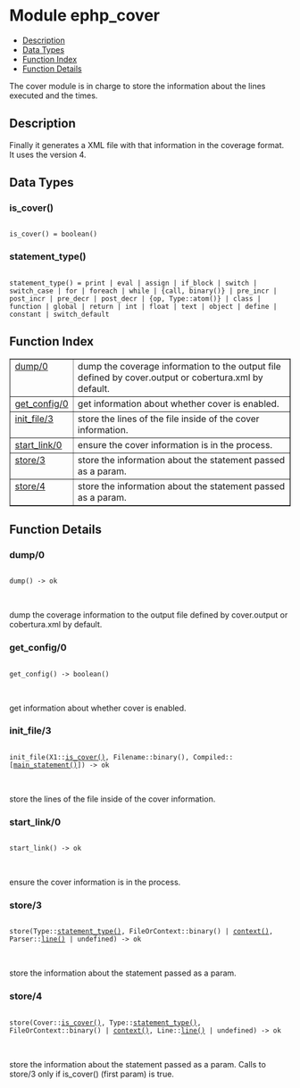 

# Module ephp_cover #
* [Description](#description)
* [Data Types](#types)
* [Function Index](#index)
* [Function Details](#functions)

The cover module is in charge to store the information about the lines
executed and the times.

<a name="description"></a>

## Description ##
Finally it generates a XML file with that
information in the coverage format. It uses the version 4.
<a name="types"></a>

## Data Types ##




### <a name="type-is_cover">is_cover()</a> ###


<pre><code>
is_cover() = boolean()
</code></pre>




### <a name="type-statement_type">statement_type()</a> ###


<pre><code>
statement_type() = print | eval | assign | if_block | switch | switch_case | for | foreach | while | {call, binary()} | pre_incr | post_incr | pre_decr | post_decr | {op, Type::atom()} | class | function | global | return | int | float | text | object | define | constant | switch_default
</code></pre>

<a name="index"></a>

## Function Index ##


<table width="100%" border="1" cellspacing="0" cellpadding="2" summary="function index"><tr><td valign="top"><a href="#dump-0">dump/0</a></td><td>dump the coverage information to the output file defined by
cover.output or cobertura.xml by default.</td></tr><tr><td valign="top"><a href="#get_config-0">get_config/0</a></td><td>get information about whether cover is enabled.</td></tr><tr><td valign="top"><a href="#init_file-3">init_file/3</a></td><td>store the lines of the file inside of the cover information.</td></tr><tr><td valign="top"><a href="#start_link-0">start_link/0</a></td><td>ensure the cover information is in the process.</td></tr><tr><td valign="top"><a href="#store-3">store/3</a></td><td>store the information about the statement passed as a param.</td></tr><tr><td valign="top"><a href="#store-4">store/4</a></td><td>store the information about the statement passed as a param.</td></tr></table>


<a name="functions"></a>

## Function Details ##

<a name="dump-0"></a>

### dump/0 ###

<pre><code>
dump() -&gt; ok
</code></pre>
<br />

dump the coverage information to the output file defined by
cover.output or cobertura.xml by default.

<a name="get_config-0"></a>

### get_config/0 ###

<pre><code>
get_config() -&gt; boolean()
</code></pre>
<br />

get information about whether cover is enabled.

<a name="init_file-3"></a>

### init_file/3 ###

<pre><code>
init_file(X1::<a href="#type-is_cover">is_cover()</a>, Filename::binary(), Compiled::[<a href="#type-main_statement">main_statement()</a>]) -&gt; ok
</code></pre>
<br />

store the lines of the file inside of the cover information.

<a name="start_link-0"></a>

### start_link/0 ###

<pre><code>
start_link() -&gt; ok
</code></pre>
<br />

ensure the cover information is in the process.

<a name="store-3"></a>

### store/3 ###

<pre><code>
store(Type::<a href="#type-statement_type">statement_type()</a>, FileOrContext::binary() | <a href="#type-context">context()</a>, Parser::<a href="#type-line">line()</a> | undefined) -&gt; ok
</code></pre>
<br />

store the information about the statement passed as a param.

<a name="store-4"></a>

### store/4 ###

<pre><code>
store(Cover::<a href="#type-is_cover">is_cover()</a>, Type::<a href="#type-statement_type">statement_type()</a>, FileOrContext::binary() | <a href="#type-context">context()</a>, Line::<a href="#type-line">line()</a> | undefined) -&gt; ok
</code></pre>
<br />

store the information about the statement passed as a param. Calls to
store/3 only if is_cover() (first param) is true.

